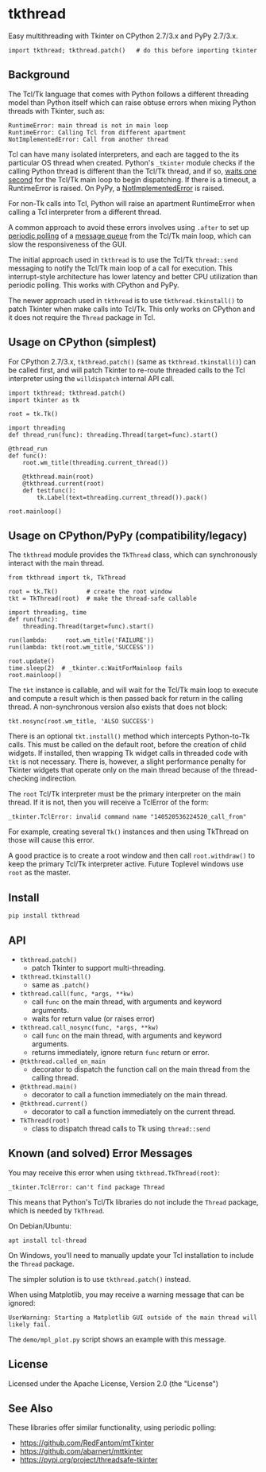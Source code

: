 # tkthread

Easy multithreading with Tkinter on CPython 2.7/3.x and PyPy 2.7/3.x.

    import tkthread; tkthread.patch()   # do this before importing tkinter

## Background

The Tcl/Tk language that comes with Python follows a different threading
model than Python itself which can raise obtuse errors when mixing Python
threads with Tkinter, such as:

    RuntimeError: main thread is not in main loop
    RuntimeError: Calling Tcl from different apartment
    NotImplementedError: Call from another thread

Tcl can have many isolated interpreters, and each are tagged to the
its particular OS thread when created. Python's `_tkinter` module checks
if the calling Python thread is different than the Tcl/Tk thread, and if so,
[waits one second][WaitForMainloop] for the Tcl/Tk main loop to begin
dispatching. If there is a timeout, a RuntimeError is raised. On PyPy,
a [NotImplementedError][PyPyNotImplemented] is raised.

For non-Tk calls into Tcl, Python will raise an apartment RuntimeError
when calling a Tcl interpreter from a different thread.

A common approach to avoid these errors involves using `.after` to set up
[periodic polling][PollQueue] of a [message queue][PollRecipe] from
the Tcl/Tk main loop, which can slow the responsiveness of the GUI.

The initial approach used in `tkthread` is to use the Tcl/Tk `thread::send`
messaging to notify the Tcl/Tk main loop of a call for execution.
This interrupt-style architecture has lower latency and better
CPU utilization than periodic polling. This works with CPython and PyPy.

The newer approach used in `tkthread` is to use `tkthread.tkinstall()`
to patch Tkinter when make calls into Tcl/Tk. This only works on CPython and
it does not require the `Thread` package in Tcl.

## Usage on CPython (simplest)

For CPython 2.7/3.x, `tkthread.patch()` (same as `tkthread.tkinstall()`)
can be called first, and will patch Tkinter to re-route threaded calls to the
Tcl interpreter using the `willdispatch` internal API call.

    import tkthread; tkthread.patch()
    import tkinter as tk

    root = tk.Tk()

    import threading
    def thread_run(func): threading.Thread(target=func).start()

    @thread_run
    def func():
        root.wm_title(threading.current_thread())

        @tkthread.main(root)
        @tkthread.current(root)
        def testfunc():
            tk.Label(text=threading.current_thread()).pack()

    root.mainloop()


## Usage on CPython/PyPy (compatibility/legacy)

The `tkthread` module provides the `TkThread` class, which can
synchronously interact with the main thread.

    from tkthread import tk, TkThread

    root = tk.Tk()        # create the root window
    tkt = TkThread(root)  # make the thread-safe callable

    import threading, time
    def run(func):
        threading.Thread(target=func).start()

    run(lambda:     root.wm_title('FAILURE'))
    run(lambda: tkt(root.wm_title,'SUCCESS'))

    root.update()
    time.sleep(2)  # _tkinter.c:WaitForMainloop fails
    root.mainloop()

The `tkt` instance is callable, and will wait for the Tcl/Tk main loop
to execute and compute a result which is then passed back for
return in the calling thread. A non-synchronous version also exists that
does not block:

    tkt.nosync(root.wm_title, 'ALSO SUCCESS')

There is an optional `tkt.install()` method which intercepts Python-to-Tk
calls. This must be called on the default root, before the creation of child
widgets. If installed, then wrapping Tk widget calls in threaded code with
`tkt` is not necessary. There is, however, a slight performance penalty for
Tkinter widgets that operate only on the main thread because of the
thread-checking indirection.

The `root` Tcl/Tk interpreter must be the primary interpreter on the
main thread. If it is not, then you will receive a TclError of the form:

    _tkinter.TclError: invalid command name "140520536224520_call_from"

For example, creating several `Tk()` instances and then using TkThread
on those will cause this error.

A good practice is to create a root window and then call `root.withdraw()`
to keep the primary Tcl/Tk interpreter active. Future Toplevel windows
use `root` as the master.

## Install

    pip install tkthread

## API

- `tkthread.patch()`
    - patch Tkinter to support multi-threading.
- `tkthread.tkinstall()`
    - same as `.patch()`
- `tkthread.call(func, *args, **kw)`
    - call `func` on the main thread, with arguments and keyword arguments.
    - waits for return value (or raises error)
- `tkthread.call_nosync(func, *args, **kw)`
    - call `func` on the main thread, with arguments and keyword arguments.
    - returns immediately, ignore return `func` return or error.
- `@tkthread.called_on_main`
    - decorator to dispatch the function call on the main thread from the calling thread.
- `@tkthread.main()`
    - decorator to call a function immediately on the main thread.
- `@tkthread.current()`
    - decorator to call a function immediately on the current thread.
- `TkThread(root)`
    - class to dispatch thread calls to Tk using `thread::send`

## Known (and solved) Error Messages

You may receive this error when using `tkthread.TkThread(root)`:

    _tkinter.TclError: can't find package Thread

This means that Python's Tcl/Tk libraries do not include the `Thread` package,
which is needed by `TkThread`.

On Debian/Ubuntu:

    apt install tcl-thread

On Windows, you'll need to manually update your Tcl installation to include
the `Thread` package.

The simpler solution is to use `tkthread.patch()` instead.


When using Matplotlib, you may receive a warning message that can be ignored:

    UserWarning: Starting a Matplotlib GUI outside of the main thread will likely fail.

The `demo/mpl_plot.py` script shows an example with this message.

## License

Licensed under the Apache License, Version 2.0 (the "License")

## See Also

These libraries offer similar functionality, using periodic polling:
* https://github.com/RedFantom/mtTkinter
* https://github.com/abarnert/mttkinter
* https://pypi.org/project/threadsafe-tkinter

[PollQueue]: http://effbot.org/zone/tkinter-threads.htm
[PollRecipe]: https://www.oreilly.com/library/view/python-cookbook/0596001673/ch09s07.html
[WaitForMainloop]: https://github.com/python/cpython/blob/38df97a03c5102e717a110ab69bff8e5c9ebfd08/Modules/_tkinter.c#L342
[PyPyNotImplemented]: https://bitbucket.org/pypy/pypy/src/d19ac6eec77b4e1859ab3dd8a5843989c4d4df99/lib_pypy/_tkinter/app.py?fileviewer=file-view-default#app.py-281
